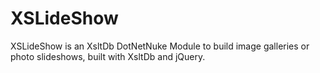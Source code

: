 XSLideShow
==========
XSLideShow is an XsltDb DotNetNuke Module to build image galleries or photo slideshows, built with XsltDb and jQuery.
